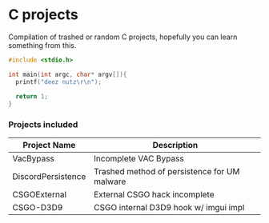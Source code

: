 # C projects
Compilation of trashed or random C projects, hopefully you can learn something from this.

```c++
#include <stdio.h>

int main(int argc, char* argv[]){
  printf("deez nutz\r\n");
  
  return 1;
}
```

### Projects included

| Project Name | Description |
| ------------ | ----------- |
| VacBypass    | Incomplete VAC Bypass |
| DiscordPersistence | Trashed method of persistence for UM malware |
| CSGOExternal | External CSGO hack incomplete |
| CSGO-D3D9    | CSGO internal D3D9 hook w/ imgui impl |
